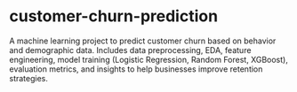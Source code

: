 # customer-churn-prediction
A machine learning project to predict customer churn based on behavior and demographic data. Includes data preprocessing, EDA, feature engineering, model training (Logistic Regression, Random Forest, XGBoost), evaluation metrics, and insights to help businesses improve retention strategies.
